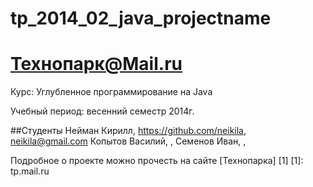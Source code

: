 # tp_2014_02_java_projectname
Технопарк@Mail.ru
============
Курс: Углубленное программирование на Java

Учебный период: весенний семестр 2014г.

##Студенты
Нейман Кирилл, https://github.com/neikila, neikila@gmail.com
Копытов Василий, , 
Семенов Иван, ,

Подробное о проекте можно прочесть на сайте [Технопарка] [1]
[1]: tp.mail.ru
